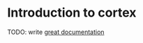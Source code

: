 # Introduction to cortex

TODO: write [great documentation](http://jacobian.org/writing/great-documentation/what-to-write/)
